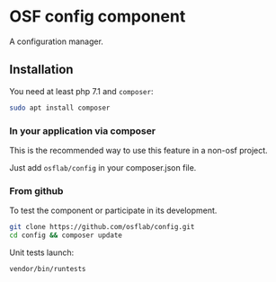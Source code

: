 # OSF config component

A configuration manager.

## Installation

You need at least php 7.1 and `composer`:

```bash
sudo apt install composer
```

### In your application via composer

This is the recommended way to use this feature in a non-osf project.

Just add `osflab/config` in your composer.json file.

### From github

To test the component or participate in its development.

```bash
git clone https://github.com/osflab/config.git
cd config && composer update
```

Unit tests launch:

```bash
vendor/bin/runtests
```
